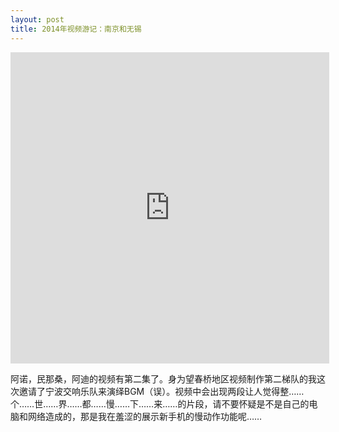 ```yaml
---
layout: post
title: 2014年视频游记：南京和无锡
---
```


<iframe height=498 width=510 src="http://player.youku.com/embed/XNjkxNDg1MTky" frameborder=0 allowfullscreen></iframe>

阿诺，民那桑，阿迪的视频有第二集了。身为望春桥地区视频制作第二梯队的我这次邀请了宁波交响乐队来演绎BGM（误）。视频中会出现两段让人觉得整……个……世……界……都……慢……下……来……的片段，请不要怀疑是不是自己的电脑和网络造成的，那是我在羞涩的展示新手机的慢动作功能呢……